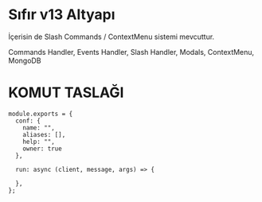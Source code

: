 # Sıfır v13 Altyapı
İçerisin de Slash Commands / ContextMenu  sistemi mevcuttur.

Commands Handler, 
Events Handler, 
Slash Handler, 
Modals, 
ContextMenu, 
MongoDB

# KOMUT TASLAĞI
```
module.exports = {
  conf: {
    name: "",
    aliases: [],
    help: "",
    owner: true
  },

  run: async (client, message, args) => {

  },
};
```

